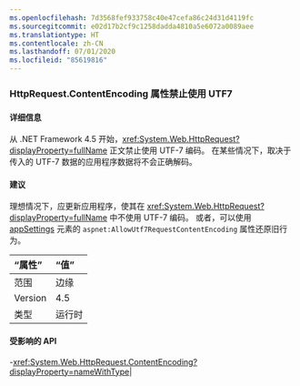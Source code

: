 ```yaml
---
ms.openlocfilehash: 7d3568fef933758c40e47cefa86c24d31d4119fc
ms.sourcegitcommit: e02d17b2cf9c1258dadda4810a5e6072a0089aee
ms.translationtype: HT
ms.contentlocale: zh-CN
ms.lasthandoff: 07/01/2020
ms.locfileid: "85619816"
---
```

### <a name="httprequestcontentencoding-property-prohibits-utf7"></a>HttpRequest.ContentEncoding 属性禁止使用 UTF7

#### <a name="details"></a>详细信息

从 .NET Framework 4.5 开始，<xref:System.Web.HttpRequest?displayProperty=fullName> 正文禁止使用 UTF-7 编码。 在某些情况下，取决于传入的 UTF-7 数据的应用程序数据将不会正确解码。

#### <a name="suggestion"></a>建议

理想情况下，应更新应用程序，使其在 <xref:System.Web.HttpRequest?displayProperty=fullName> 中不使用 UTF-7 编码。 或者，可以使用 [appSettings](~/docs/framework/configure-apps/file-schema/appsettings/appsettings-element-for-configuration.md) 元素的 <code>aspnet:AllowUtf7RequestContentEncoding</code> 属性还原旧行为。

| “属性”    | “值”       |
|:--------|:------------|
| 范围   |边缘|
|Version|4.5|
|类型|运行时

#### <a name="affected-apis"></a>受影响的 API

-<xref:System.Web.HttpRequest.ContentEncoding?displayProperty=nameWithType></li></ul>|
